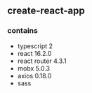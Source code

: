 create-react-app
------------------------

### contains

- typescript 2
- react 16.2.0
- react router 4.3.1
- mobx 5.0.3
- axios 0.18.0
- sass
